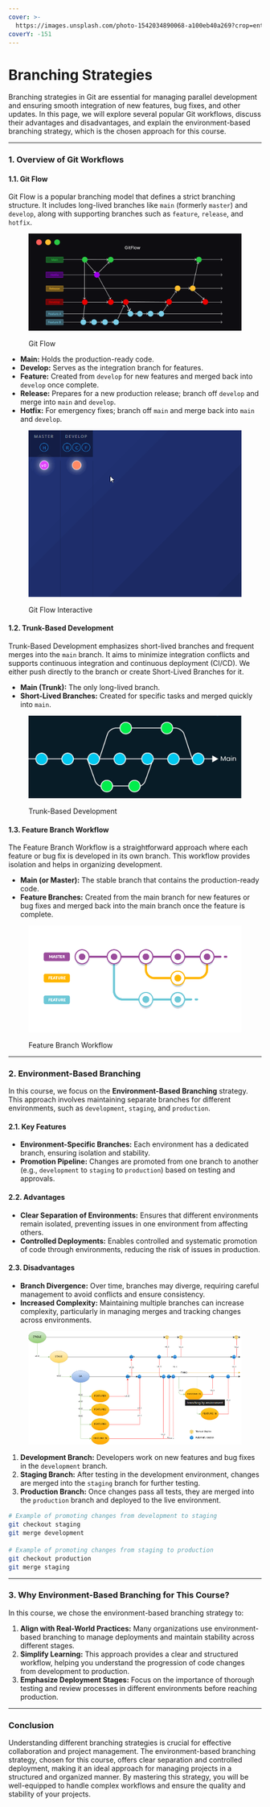 ```yaml
---
cover: >-
  https://images.unsplash.com/photo-1542034890068-a100eb40a269?crop=entropy&cs=srgb&fm=jpg&ixid=M3wxOTcwMjR8MHwxfHNlYXJjaHw2fHxicmFuY2h8ZW58MHx8fHwxNzIyODMxNTAzfDA&ixlib=rb-4.0.3&q=85
coverY: -151
---
```


# Branching Strategies

Branching strategies in Git are essential for managing parallel development and ensuring smooth integration of new features, bug fixes, and other updates. In this page, we will explore several popular Git workflows, discuss their advantages and disadvantages, and explain the environment-based branching strategy, which is the chosen approach for this course.

***

### **1. Overview of Git Workflows**

#### **1.1. Git Flow**

Git Flow is a popular branching model that defines a strict branching structure. It includes long-lived branches like `main` (formerly `master`) and `develop`, along with supporting branches such as `feature`, `release`, and `hotfix`.

<figure><img src="../.gitbook/assets/git-flow.png" alt=""><figcaption><p>Git Flow</p></figcaption></figure>

* **Main:** Holds the production-ready code.
* **Develop:** Serves as the integration branch for features.
* **Feature:** Created from `develop` for new features and merged back into `develop` once complete.
* **Release:** Prepares for a new production release; branch off `develop` and merge into `main` and `develop`.
* **Hotfix:** For emergency fixes; branch off `main` and merge back into `main` and `develop`.

<div align="left">

<figure><img src="../.gitbook/assets/git-flow-visual.gif" alt=""><figcaption><p>Git Flow Interactive</p></figcaption></figure>

</div>

#### **1.2. Trunk-Based Development**

Trunk-Based Development emphasizes short-lived branches and frequent merges into the `main` branch. It aims to minimize integration conflicts and supports continuous integration and continuous deployment (CI/CD). We either push directly to the branch or create Short-Lived Branches for it.

* **Main (Trunk):** The only long-lived branch.
* **Short-Lived Branches:** Created for specific tasks and merged quickly into `main`.

<figure><img src="../.gitbook/assets/trunk-based-development.png" alt=""><figcaption><p>Trunk-Based Development</p></figcaption></figure>

#### **1.3. Feature Branch Workflow**

The Feature Branch Workflow is a straightforward approach where each feature or bug fix is developed in its own branch. This workflow provides isolation and helps in organizing development.

* **Main (or Master):** The stable branch that contains the production-ready code.
* **Feature Branches:** Created from the main branch for new features or bug fixes and merged back into the main branch once the feature is complete.

<figure><img src="../.gitbook/assets/feature-branch-workflow.png" alt=""><figcaption><p>Feature Branch Workflow</p></figcaption></figure>

***

### **2. Environment-Based Branching**

In this course, we focus on the **Environment-Based Branching** strategy. This approach involves maintaining separate branches for different environments, such as `development`, `staging`, and `production`.

#### **2.1. Key Features**

* **Environment-Specific Branches:** Each environment has a dedicated branch, ensuring isolation and stability.
* **Promotion Pipeline:** Changes are promoted from one branch to another (e.g., `development` to `staging` to `production`) based on testing and approvals.

#### **2.2. Advantages**

* **Clear Separation of Environments:** Ensures that different environments remain isolated, preventing issues in one environment from affecting others.
* **Controlled Deployments:** Enables controlled and systematic promotion of code through environments, reducing the risk of issues in production.

#### **2.3. Disadvantages**

* **Branch Divergence:** Over time, branches may diverge, requiring careful management to avoid conflicts and ensure consistency.
* **Increased Complexity:** Maintaining multiple branches can increase complexity, particularly in managing merges and tracking changes across environments.

<figure><img src="../.gitbook/assets/env-based-branching.png" alt=""><figcaption></figcaption></figure>

1. **Development Branch:** Developers work on new features and bug fixes in the `development` branch.
2. **Staging Branch:** After testing in the development environment, changes are merged into the `staging` branch for further testing.
3. **Production Branch:** Once changes pass all tests, they are merged into the `production` branch and deployed to the live environment.

```bash
# Example of promoting changes from development to staging
git checkout staging
git merge development

# Example of promoting changes from staging to production
git checkout production
git merge staging
```

***

### **3. Why Environment-Based Branching for This Course?**

In this course, we chose the environment-based branching strategy to:

1. **Align with Real-World Practices:** Many organizations use environment-based branching to manage deployments and maintain stability across different stages.
2. **Simplify Learning:** This approach provides a clear and structured workflow, helping you understand the progression of code changes from development to production.
3. **Emphasize Deployment Stages:** Focus on the importance of thorough testing and review processes in different environments before reaching production.

***

### **Conclusion**

Understanding different branching strategies is crucial for effective collaboration and project management. The environment-based branching strategy, chosen for this course, offers clear separation and controlled deployment, making it an ideal approach for managing projects in a structured and organized manner. By mastering this strategy, you will be well-equipped to handle complex workflows and ensure the quality and stability of your projects.
